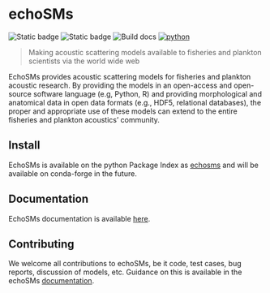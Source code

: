 # echoSMs

![Static badge](https://img.shields.io/pypi/v/echosms.svg)
![Static badge](https://img.shields.io/github/license/ices-tools-dev/echosms)
![Build docs](https://github.com/ices-tools-dev/echosms/actions/workflows/build-docs.yml/badge.svg)
[![python](https://img.shields.io/pypi/pyversions/echosms.svg?logo=python&logoColor=white)](https://pypi.org/project/echosms/)

> Making acoustic scattering models available to fisheries and plankton scientists via the world wide web

EchoSMs provides acoustic scattering models for fisheries and plankton acoustic research. By providing the models in an open-access and open-source software language (e.g, Python, R) and providing morphological and anatomical data in open data formats (e.g., HDF5, relational databases), the proper and appropriate use of these models can extend to the entire fisheries and plankton acoustics’ community.

## Install

EchoSMs is available on the python Package Index as [echosms](https://pypi.org/project/echosms/) and will be available on conda-forge in the future.

## Documentation

EchoSMs documentation is available [here](https://ices-tools-dev.github.io/echoSMs/).

## Contributing

We welcome all contributions to echoSMs, be it code, test cases, bug reports, discussion of models, etc. Guidance on this is available in the echoSMs [documentation](https://ices-tools-dev.github.io/echoSMs/#contributing-to-echosms).
